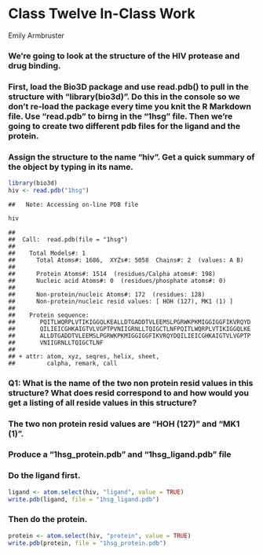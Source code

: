 Class Twelve In-Class Work
================
Emily Armbruster

### We’re going to look at the structure of the HIV protease and drug binding.

### First, load the Bio3D package and use read.pdb() to pull in the structure with “library(bio3d)”. Do this in the console so we don’t re-load the package every time you knit the R Markdown file. Use “read.pdb” to birng in the “1hsg” file. Then we’re going to create two different pdb files for the ligand and the protein.

### Assign the structure to the name “hiv”. Get a quick summary of the object by typing in its name.

``` r
library(bio3d)
hiv <- read.pdb("1hsg")
```

    ##   Note: Accessing on-line PDB file

``` r
hiv
```

    ## 
    ##  Call:  read.pdb(file = "1hsg")
    ## 
    ##    Total Models#: 1
    ##      Total Atoms#: 1686,  XYZs#: 5058  Chains#: 2  (values: A B)
    ## 
    ##      Protein Atoms#: 1514  (residues/Calpha atoms#: 198)
    ##      Nucleic acid Atoms#: 0  (residues/phosphate atoms#: 0)
    ## 
    ##      Non-protein/nucleic Atoms#: 172  (residues: 128)
    ##      Non-protein/nucleic resid values: [ HOH (127), MK1 (1) ]
    ## 
    ##    Protein sequence:
    ##       PQITLWQRPLVTIKIGGQLKEALLDTGADDTVLEEMSLPGRWKPKMIGGIGGFIKVRQYD
    ##       QILIEICGHKAIGTVLVGPTPVNIIGRNLLTQIGCTLNFPQITLWQRPLVTIKIGGQLKE
    ##       ALLDTGADDTVLEEMSLPGRWKPKMIGGIGGFIKVRQYDQILIEICGHKAIGTVLVGPTP
    ##       VNIIGRNLLTQIGCTLNF
    ## 
    ## + attr: atom, xyz, seqres, helix, sheet,
    ##         calpha, remark, call

### Q1: What is the name of the two non protein resid values in this structure? What does resid correspond to and how would you get a listing of all reside values in this structure?

### The two non protein resid values are “HOH (127)” and “MK1 (1)”.

### Produce a “1hsg\_protein.pdb” and “1hsg\_ligand.pdb” file

### Do the ligand first.

``` r
ligand <- atom.select(hiv, "ligand", value = TRUE)
write.pdb(ligand, file = "1hsg_ligand.pdb")
```

### Then do the protein.

``` r
protein <- atom.select(hiv, "protein", value = TRUE)
write.pdb(protein, file = "1hsg_protein.pdb")
```
